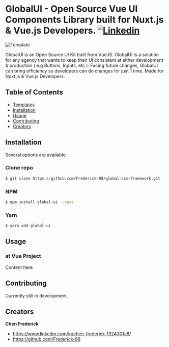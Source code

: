 # GlobalUI - Open Source Vue UI Components Library built for Nuxt.js & Vue.js Developers. [![Linkedin](https://imgur.com/zmvN6aQ)](https://www.linkedin.com/in/chen-frederick-1324301a8/)

![Template](https://image.freepik.com/free-vector/people-drawing-web-page-elements-smartphone-lcd-screen-front-end-development-it-concept-software-development-process-pinkish-coral-blue-palette-vector-illustration_335657-1640.jpg)

GlobalUI is an Open Source UI Kit built from VueJS. GlobalUI is a solution for any agency that wants to keep their UI consistent at either development & production ( e.g Buttons, Inputs, etc ). Facing future changes, GlobalUI can bring efficiency so developers can do changes for just 1 time. Made for Nuxt.js & Vue.js Developers.

## Table of Contents

- [Templates](#templates)
- [Installation](#installation)
- [Usage](#usage)
- [Contributing](#contributing)
- [Creators](#creators)

## Installation

Several options are available:

### Clone repo

```bash
$ git clone https://github.com/Frederick-88/global-css-framework.git
```

### NPM

```bash
$ npm install global-ui --save
```

### Yarn

```bash
$ yarn add global-ui
```

## Usage

### at Vue Project

Content here

## Contributing

Currently still in development.

## Creators

**Chen Frederick**

- https://www.linkedin.com/in/chen-frederick-1324301a8/
- https://github.com/Frederick-88
